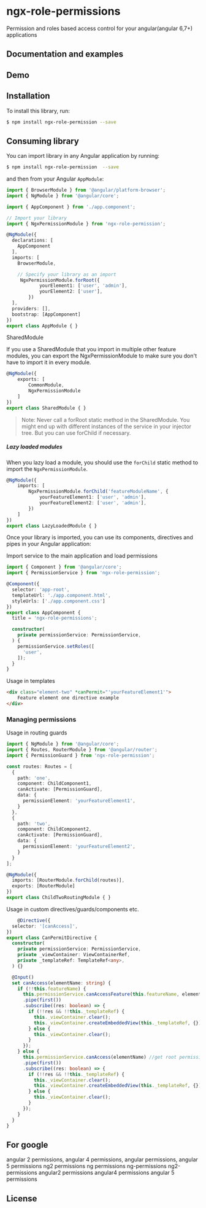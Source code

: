 # ngx-role-permissions

Permission and roles based access control for your angular(angular 6,7+) applications


## Documentation and examples


## Demo


## Installation

To install this library, run:

```bash
$ npm install ngx-role-permission --save
```

## Consuming library

You can import library in any Angular application by running:

```bash
$ npm install ngx-role-permission  --save
```

and then from your Angular `AppModule`:

```typescript
import { BrowserModule } from '@angular/platform-browser';
import { NgModule } from '@angular/core';

import { AppComponent } from './app.component';

// Import your library
import { NgxPermissionModule } from 'ngx-role-permission';

@NgModule({
  declarations: [
    AppComponent
  ],
  imports: [
    BrowserModule,

    // Specify your library as an import
     NgxPermissionModule.forRoot({
            yourElement1: ['user', 'admin'],
            yourElement2: ['user'],
        })
  ],
  providers: [],
  bootstrap: [AppComponent]
})
export class AppModule { }
```

SharedModule

If you use a SharedModule that you import in multiple other feature modules, you can export the NgxPermissionModule to make sure you don't have to import it in every module.
```typescript
@NgModule({
    exports: [
        CommonModule,
        NgxPermissionModule
    ]
})
export class SharedModule { }
```
> Note: Never call a forRoot static method in the SharedModule. You might end up with different instances of the service in your injector tree. But you can use forChild if necessary.

##### Lazy loaded modules

When you lazy load a module, you should use the `forChild` static method to import the `NgxPermissionModule`.

```typescript
@NgModule({
    imports: [
        NgxPermissionModule.forChild('featureModuleName', {
            yourFeatureElement1: ['user', 'admin'],
            yourFeatureElement2: ['user', 'admin'],
        })
    ]
})
export class LazyLoadedModule { }
```


Once your library is imported, you can use its components, directives and pipes in your Angular application:

Import service to the main application and load permissions

```typescript
import { Component } from '@angular/core';
import { PermissionService } from 'ngx-role-permission';

@Component({
  selector: 'app-root',
  templateUrl: './app.component.html',
  styleUrls: ['./app.component.css']
})
export class AppComponent {
  title = 'ngx-role-permissions';

  constructor(
    private permissionService: PermissionService,
  ) {
    permissionService.setRoles([
      'user',
    ]);
  }
}
```

Usage in templates 

```html
<div class="element-two" *canPermit="'yourFeatureElement1'">
    Feature element one directive example
</div>
```
### Managing permissions


Usage in routing guards
```typescript
import { NgModule } from '@angular/core';
import { Routes, RouterModule } from '@angular/router';
import { PermissionGuard } from 'ngx-role-permission';

const routes: Routes = [
  {
    path: 'one',
    component: ChildComponent1,
    canActivate: [PermissionGuard],
    data: {
      permissionElement: 'yourFeatureElement1',
    }
  },
  {
    path: 'two',
    component: ChildComponent2,
    canActivate: [PermissionGuard],
    data: {
      permissionElement: 'yourFeatureElement2',
    }
  }
];

@NgModule({
  imports: [RouterModule.forChild(routes)],
  exports: [RouterModule]
})
export class ChildTwoRoutingModule { }
```

Usage in custom directives/guards/components etc.
```typescript
    @Directive({
  selector: '[canAccess]',
})
export class CanPermitDirective {
  constructor(
    private permissionService: PermissionService,
    private _viewContainer: ViewContainerRef,
    private _templateRef: TemplateRef<any>,
  ) {}

  @Input()
  set canAccess(elementName: string) {
    if (!!this.featureName) {
      this.permissionService.canAccessFeature(this.featureName, elementName) //get feature permission element
      .pipe(first())
      .subscribe((res: boolean) => {
        if (!!res && !!this._templateRef) {
          this._viewContainer.clear();
          this._viewContainer.createEmbeddedView(this._templateRef, {});
        } else {
          this._viewContainer.clear();
        }
      });
    } else {
      this.permissionService.canAccess(elementName) //get root permission element
      .pipe(first())
      .subscribe((res: boolean) => {
        if (!!res && !!this._templateRef) {
          this._viewContainer.clear();
          this._viewContainer.createEmbeddedView(this._templateRef, {});
        } else {
          this._viewContainer.clear();
        }
      });
    }
  }
}
```


## For google
angular 2 permissions, angular 4 permissions, angular permissions, angular 5 permissions ng2 permissions ng permissions
ng-permissions ng2-permissions angular2 permissions  angular4 permissions angular 5 permissions

## License

